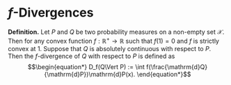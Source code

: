 # $f$-Divergences
**Definition.** Let $P$ and $Q$ be two probability measures on a non-empty set $\mathcal{X}.$ Then for any convex function $f:\mathbb{R}^+\to\mathbb{R}$ such that $f(1)=0$ and $f$ is strictly convex at $1.$ Suppose that $Q$ is absolutely continuous with respect to $P.$ Then the $f$-divergence of $Q$ with respect to $P$ is defined as
$$\begin{equation*}
D_f(Q\Vert P) := \int f(\frac{\mathrm{d}Q}{\mathrm{d}P})\mathrm{d}P(x).
\end{equation*}$$
